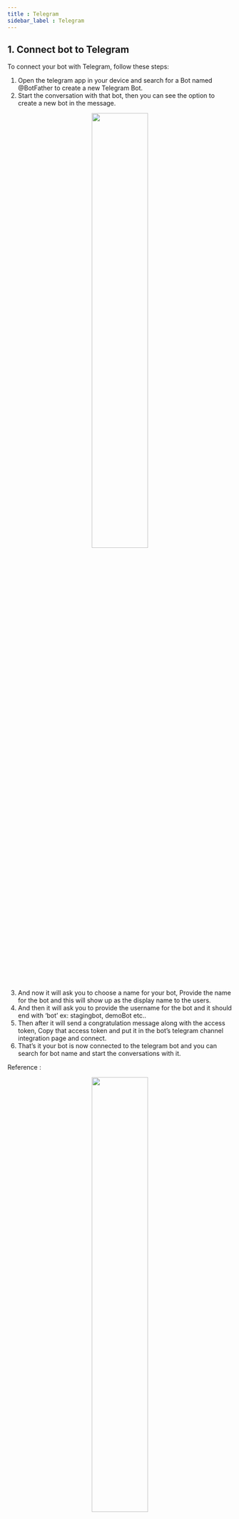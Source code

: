 ```yaml
---
title : Telegram
sidebar_label : Telegram
---
```


## 1. Connect bot to Telegram

To connect your bot with Telegram, follow these steps:
1. Open the telegram app in your device and search for a Bot named @BotFather to create a new Telegram Bot.
2. Start the conversation with that bot, then you can see the option to create a new bot in the message.


<center><img src="https://cdn.yellowmessenger.com/zzeVMD31ud7Z1613188664508.png" width="50%"/></center>

3. And now it will ask you to choose a name for your bot, Provide the name for the bot and this will show up as the display name to the users.
4. And then it will ask you to provide the username for the bot and it should end with ‘bot’ ex: stagingbot, demoBot etc..
5. Then after it will send a congratulation message along with the access token, Copy that access token and put it in the bot’s telegram channel integration page and connect.
6. That’s it your bot is now connected to the telegram bot and you can search for bot name and start the conversations with it.

Reference : 
<center>
<img src="https://cdn.yellowmessenger.com/TBYUqiqEtYhs1613188729295.jpg" width="50%"/>
</center>

***

## 2. APIs to send active notifications

You can use these APIs to send different type of notifications to your Telegram customers. 

:::info

* **Prerequisites**: A Yellow Messenger bot which is integrated with the Telegram.

:::

### 2.1 Notification Limitation

* You can send notifications to a Telegram user only if the end-user has interacted with the bot.
* Currently, the notification APIs can be triggered 10 times in a minute successfully.


### 2.2 Send text message

Here is the curl to send a text message.

```c
curl --location --request POST 'https://app.yellowmessenger.com/integrations/telegram/send/<encrypted_token>' \
--header 'Content-Type: application/json' \
--data-raw '{
    "data": {
        "message": "<Text Message>"
    },
    "sender": "<SENDER_ID>",
    "bot": "<BOT_ID>"
}'
```

### 2.3 Send image

Here is the curl to send an image.

```c
curl --location --request POST 'https://app.yellowmessenger.com/integrations/telegram/send/<encrypted_token>' \
--header 'Content-Type: application/json' \
--data-raw '{
    "data": {
        "image": "<url>"
    },
    "sender": "<SENDER_ID>",
    "bot": "<BOT_ID>"
}'
```

### 2.4 Send Video

Here is the curl to send a video message on Telegram.


```c
curl --location --request POST 'https://app.yellowmessenger.com/integrations/telegram/send/<encrypted_token>' \
--header 'Content-Type: application/json' \
--data-raw '{
    "data": {
        "video": {
                      "url" : “<Videourl>”
	         }
    },
    "sender": "<SENDER_ID>",
    "bot": "<BOT_ID>"
}'
```

### 2.5 Send document

Here is the curl to send a document on Telegram.


```c
curl --location --request POST 'https://app.yellowmessenger.com/integrations/telegram/send/<encrypted_token>' \
--header 'Content-Type: application/json' \
--data-raw '{
    "data": {
        "document": "<url>"
    },
    "sender": "<SENDER_ID>",
    "bot": "<BOT_ID>"
}'
```

### 2.6 Send Quick replies

Here is the curl to send quick replies.


```c
curl --location --request POST 'https://app.yellowmessenger.com/integrations/telegram/send/<encrypted_token>' \
--header 'Content-Type: application/json' \
--data-raw '{
    "data": {
        "quickReplies": {
            "title": "<Text of the quick reply>",
            "options": [
                {
                    "title": "<Title of the quick reply>",
                    "text": "<Text for the quick reply>"
                }
            ]
        }
   },
    "sender": "<SENDER_ID>",
    "bot": "<BOT_ID>"
}'
```

#### Example 

```c
curl --location --request POST 'https://app.yellowmessenger.com/integrations/telegram/send/<encrypted_token>' \
--header 'Content-Type: application/json' \
--data-raw '{
    "data": {
        "quickReplies": {
            "title": "Sorry, you are looking for some other loans. You can explore other products here",
            "options": [
                {
                    "title": "Main Menu",
                    "text": "Main Menu"
                }
            ]
        }
    },
    "sender": "<SENDER_ID>",
    "bot": "<BOT_ID>"
}'
```

### 2.7 Send Cards

Here is the curl to send cards on Telegram.


```c
curl --location --request POST 'https://app.yellowmessenger.com/integrations/telegram/send/<encrypted_token>' \
--header 'Content-Type: application/json' \
--data-raw '{
    "data": {
        "cards": [{
            "image": "<url>",
            "title": "<Title of the card>",
            "text": "<Card description>",
            "actions" : [{
                "title" : "<Title of the action button>",
                "text" : "<Text of the action button>"
            }]
        }]

   },
    "sender": "<SENDER_ID>",
    "bot": "<BOT_ID>"
}'

```

#### Example

```c
curl --location --request POST 'https://app.yellowmessenger.com/integrations/telegram/send/<encrypted_token>' \
--header 'Content-Type: application/json' \
--data-raw '{
    "data": {
        "cards": [{
	    “image”: "https://cdn.yellowmessenger.com/FP2JNuO6K2w51570862143975.png",
	    “title” : “Home Loan”
                “text”: "Make your dream home a reality",
                “actions”: [
                    {
                        “title”: “Get now”,
                        “text”: “test_info”
                    },
                    {
                        “title”: “Know More”,
                        “text”: “test_homeloan”
                    }
                ]
            }]
   },
    "sender": "<SENDER_ID>",
    "bot": "<BOT_ID>"
}'
```